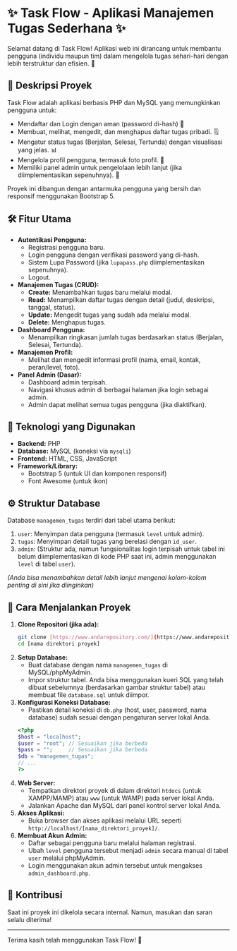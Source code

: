# ✨ Task Flow - Aplikasi Manajemen Tugas Sederhana ✨

Selamat datang di Task Flow! Aplikasi web ini dirancang untuk membantu pengguna (individu maupun tim) dalam mengelola tugas sehari-hari dengan lebih terstruktur dan efisien. 🚀

## 📝 Deskripsi Proyek

Task Flow adalah aplikasi berbasis PHP dan MySQL yang memungkinkan pengguna untuk:
* Mendaftar dan Login dengan aman (password di-hash) 🔐
* Membuat, melihat, mengedit, dan menghapus daftar tugas pribadi. 🗒️
* Mengatur status tugas (Berjalan, Selesai, Tertunda) dengan visualisasi yang jelas. 📊
* Mengelola profil pengguna, termasuk foto profil. 👤
* Memiliki panel admin untuk pengelolaan lebih lanjut (jika diimplementasikan sepenuhnya). 👑

Proyek ini dibangun dengan antarmuka pengguna yang bersih dan responsif menggunakan Bootstrap 5.

## 🛠️ Fitur Utama

* **Autentikasi Pengguna:**
    * Registrasi pengguna baru.
    * Login pengguna dengan verifikasi password yang di-hash.
    * Sistem Lupa Password (jika `lupapass.php` diimplementasikan sepenuhnya).
    * Logout.
* **Manajemen Tugas (CRUD):**
    * **Create:** Menambahkan tugas baru melalui modal.
    * **Read:** Menampilkan daftar tugas dengan detail (judul, deskripsi, tanggal, status).
    * **Update:** Mengedit tugas yang sudah ada melalui modal.
    * **Delete:** Menghapus tugas.
* **Dashboard Pengguna:**
    * Menampilkan ringkasan jumlah tugas berdasarkan status (Berjalan, Selesai, Tertunda).
* **Manajemen Profil:**
    * Melihat dan mengedit informasi profil (nama, email, kontak, peran/level, foto).
* **Panel Admin (Dasar):**
    * Dashboard admin terpisah.
    * Navigasi khusus admin di berbagai halaman jika login sebagai admin.
    * Admin dapat melihat semua tugas pengguna (jika diaktifkan).

## 🔧 Teknologi yang Digunakan

* **Backend:** PHP
* **Database:** MySQL (koneksi via `mysqli`)
* **Frontend:** HTML, CSS, JavaScript
* **Framework/Library:**
    * Bootstrap 5 (untuk UI dan komponen responsif)
    * Font Awesome (untuk ikon)

## ⚙️ Struktur Database

Database `managemen_tugas` terdiri dari tabel utama berikut:
1.  `user`: Menyimpan data pengguna (termasuk `level` untuk admin).
2.  `tugas`: Menyimpan detail tugas yang berelasi dengan `id_user`.
3.  `admin`: (Struktur ada, namun fungsionalitas login terpisah untuk tabel ini belum diimplementasikan di kode PHP saat ini, admin menggunakan `level` di tabel `user`).

*(Anda bisa menambahkan detail lebih lanjut mengenai kolom-kolom penting di sini jika diinginkan)*

## 🚀 Cara Menjalankan Proyek

1.  **Clone Repositori (jika ada):**
    ```bash
    git clone [https://www.andarepository.com/](https://www.andarepository.com/)
    cd [nama direktori proyek]
    ```
2.  **Setup Database:**
    * Buat database dengan nama `managemen_tugas` di MySQL/phpMyAdmin.
    * Impor struktur tabel. Anda bisa menggunakan kueri SQL yang telah dibuat sebelumnya (berdasarkan gambar struktur tabel) atau membuat file `database.sql` untuk diimpor.
3.  **Konfigurasi Koneksi Database:**
    * Pastikan detail koneksi di `db.php` (host, user, password, nama database) sudah sesuai dengan pengaturan server lokal Anda.
    ```php
    <?php
    $host = "localhost";
    $user = "root"; // Sesuaikan jika berbeda
    $pass = "";     // Sesuaikan jika berbeda
    $db = "managemen_tugas";
    // ...
    ?>
    ```
4.  **Web Server:**
    * Tempatkan direktori proyek di dalam direktori `htdocs` (untuk XAMPP/MAMP) atau `www` (untuk WAMP) pada server lokal Anda.
    * Jalankan Apache dan MySQL dari panel kontrol server lokal Anda.
5.  **Akses Aplikasi:**
    * Buka browser dan akses aplikasi melalui URL seperti `http://localhost/[nama_direktori_proyek]/`.
6.  **Membuat Akun Admin:**
    * Daftar sebagai pengguna baru melalui halaman registrasi.
    * Ubah `level` pengguna tersebut menjadi `admin` secara manual di tabel `user` melalui phpMyAdmin.
    * Login menggunakan akun admin tersebut untuk mengakses `admin_dashboard.php`.

## 🤝 Kontribusi

Saat ini proyek ini dikelola secara internal. Namun, masukan dan saran selalu diterima!

---

Terima kasih telah menggunakan Task Flow! 🎉
